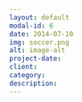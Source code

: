 ```yaml
---
layout: default
modal-id: 6
date: 2014-07-10
img: soccer.png
alt: image-alt
project-date: 
client: 
category: 
description: 
---
```

